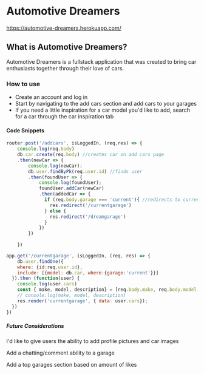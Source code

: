 # Automotive Dreamers

https://automotive-dreamers.herokuapp.com/

## What is Automotive Dreamers?

Automotive Dreamers is a fullstack application that was created to bring car enthusiasts together through their love of cars.

### How to use

* Create an account and log in
* Start by navigating to the add cars section and add cars to your garages
* If you need a little inspiration for a car model you'd like to add, search for a car through the car inspiration tab

#### Code Snippets

```js
router.post('/addcars', isLoggedIn, (req,res) => {
    console.log(req.body)
    db.car.create(req.body) //creates car on add cars page
    .then(newCar => {
        console.log(newCar);
        db.user.findByPk(req.user.id) //finds user
        .then(foundUser => {
            console.log(foundUser);
            foundUser.addCar(newCar)
            .then(addedCar => {
              if (req.body.garage === 'current'){ //redirects to current garage is selected, else redirect to dream garage
                res.redirect('/currentgarage')
              } else {
                res.redirect('/dreamgarage')
              }
            })
        })
    
    })

```

```js
app.get('/currentgarage', isLoggedIn, (req, res) => {
    db.user.findOne({
    where: {id:req.user.id},
    include: [{model: db.car, where:{garage:'current'}}]
  }).then (function(user) {
    console.log(user.cars)
    const { make, model, description} = [req.body.make, req.body.model, req.body.description]
    // console.log(make, model, description)
    res.render('currentgarage', { data: user.cars});
  })
})
```



##### Future Considerations

I'd like to give users the ability to add profile pictures and car images

Add a chatting/comment ability to a garage

Add a top garages section based on amount of likes
